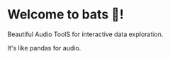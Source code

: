 # Welcome to bats 🦇!

Beautiful Audio ToolS for interactive data exploration.

It's like pandas for audio.
